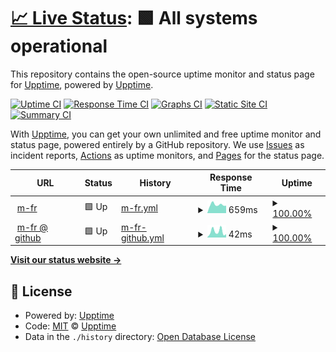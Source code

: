 # [📈 Live Status](https://upptime.github.io/upptime): <!--live status--> **🟩 All systems operational**

This repository contains the open-source uptime monitor and status page for [Upptime](https://upptime.js.org), powered by [Upptime](https://github.com/upptime/upptime).

[![Uptime CI](https://github.com/koj-co/upptime/workflows/Uptime%20CI/badge.svg)](https://github.com/koj-co/upptime/actions?query=workflow%3A%22Uptime+CI%22)
[![Response Time CI](https://github.com/koj-co/upptime/workflows/Response%20Time%20CI/badge.svg)](https://github.com/koj-co/upptime/actions?query=workflow%3A%22Response+Time+CI%22)
[![Graphs CI](https://github.com/koj-co/upptime/workflows/Graphs%20CI/badge.svg)](https://github.com/koj-co/upptime/actions?query=workflow%3A%22Graphs+CI%22)
[![Static Site CI](https://github.com/koj-co/upptime/workflows/Static%20Site%20CI/badge.svg)](https://github.com/koj-co/upptime/actions?query=workflow%3A%22Static+Site+CI%22)
[![Summary CI](https://github.com/koj-co/upptime/workflows/Summary%20CI/badge.svg)](https://github.com/koj-co/upptime/actions?query=workflow%3A%22Summary+CI%22)

With [Upptime](https://upptime.js.org), you can get your own unlimited and free uptime monitor and status page, powered entirely by a GitHub repository. We use [Issues](https://github.com/upptime/upptime/issues) as incident reports, [Actions](https://github.com/m-fr/upptime/actions) as uptime monitors, and [Pages](https://upptime.github.io/upptime) for the status page.

<!--start: status pages-->
<!-- This summary is generated by Upptime (https://github.com/upptime/upptime) -->
<!-- Do not edit this manually, your changes will be overwritten -->
<!-- prettier-ignore -->
| URL | Status | History | Response Time | Uptime |
| --- | ------ | ------- | ------------- | ------ |
| <img alt="" src="https://favicons.githubusercontent.com/www.m-fr.cz" height="13"> [m-fr](https://www.m-fr.cz) | 🟩 Up | [m-fr.yml](https://github.com/m-fr/upptime/commits/HEAD/history/m-fr.yml) | <details><summary><img alt="Response time graph" src="./graphs/m-fr/response-time-week.png" height="20"> 659ms</summary><br><a href="https://m-fr.github.io/upptime/history/m-fr"><img alt="Response time 738" src="https://img.shields.io/endpoint?url=https%3A%2F%2Fraw.githubusercontent.com%2Fm-fr%2Fupptime%2FHEAD%2Fapi%2Fm-fr%2Fresponse-time.json"></a><br><a href="https://m-fr.github.io/upptime/history/m-fr"><img alt="24-hour response time 585" src="https://img.shields.io/endpoint?url=https%3A%2F%2Fraw.githubusercontent.com%2Fm-fr%2Fupptime%2FHEAD%2Fapi%2Fm-fr%2Fresponse-time-day.json"></a><br><a href="https://m-fr.github.io/upptime/history/m-fr"><img alt="7-day response time 659" src="https://img.shields.io/endpoint?url=https%3A%2F%2Fraw.githubusercontent.com%2Fm-fr%2Fupptime%2FHEAD%2Fapi%2Fm-fr%2Fresponse-time-week.json"></a><br><a href="https://m-fr.github.io/upptime/history/m-fr"><img alt="30-day response time 769" src="https://img.shields.io/endpoint?url=https%3A%2F%2Fraw.githubusercontent.com%2Fm-fr%2Fupptime%2FHEAD%2Fapi%2Fm-fr%2Fresponse-time-month.json"></a><br><a href="https://m-fr.github.io/upptime/history/m-fr"><img alt="1-year response time 738" src="https://img.shields.io/endpoint?url=https%3A%2F%2Fraw.githubusercontent.com%2Fm-fr%2Fupptime%2FHEAD%2Fapi%2Fm-fr%2Fresponse-time-year.json"></a></details> | <details><summary><a href="https://m-fr.github.io/upptime/history/m-fr">100.00%</a></summary><a href="https://m-fr.github.io/upptime/history/m-fr"><img alt="All-time uptime 99.98%" src="https://img.shields.io/endpoint?url=https%3A%2F%2Fraw.githubusercontent.com%2Fm-fr%2Fupptime%2FHEAD%2Fapi%2Fm-fr%2Fuptime.json"></a><br><a href="https://m-fr.github.io/upptime/history/m-fr"><img alt="24-hour uptime 100.00%" src="https://img.shields.io/endpoint?url=https%3A%2F%2Fraw.githubusercontent.com%2Fm-fr%2Fupptime%2FHEAD%2Fapi%2Fm-fr%2Fuptime-day.json"></a><br><a href="https://m-fr.github.io/upptime/history/m-fr"><img alt="7-day uptime 100.00%" src="https://img.shields.io/endpoint?url=https%3A%2F%2Fraw.githubusercontent.com%2Fm-fr%2Fupptime%2FHEAD%2Fapi%2Fm-fr%2Fuptime-week.json"></a><br><a href="https://m-fr.github.io/upptime/history/m-fr"><img alt="30-day uptime 100.00%" src="https://img.shields.io/endpoint?url=https%3A%2F%2Fraw.githubusercontent.com%2Fm-fr%2Fupptime%2FHEAD%2Fapi%2Fm-fr%2Fuptime-month.json"></a><br><a href="https://m-fr.github.io/upptime/history/m-fr"><img alt="1-year uptime 99.98%" src="https://img.shields.io/endpoint?url=https%3A%2F%2Fraw.githubusercontent.com%2Fm-fr%2Fupptime%2FHEAD%2Fapi%2Fm-fr%2Fuptime-year.json"></a></details>
| <img alt="" src="https://favicons.githubusercontent.com/m-fr.github.io" height="13"> [m-fr @ github](https://m-fr.github.io) | 🟩 Up | [m-fr-github.yml](https://github.com/m-fr/upptime/commits/HEAD/history/m-fr-github.yml) | <details><summary><img alt="Response time graph" src="./graphs/m-fr-github/response-time-week.png" height="20"> 42ms</summary><br><a href="https://m-fr.github.io/upptime/history/m-fr-github"><img alt="Response time 105" src="https://img.shields.io/endpoint?url=https%3A%2F%2Fraw.githubusercontent.com%2Fm-fr%2Fupptime%2FHEAD%2Fapi%2Fm-fr-github%2Fresponse-time.json"></a><br><a href="https://m-fr.github.io/upptime/history/m-fr-github"><img alt="24-hour response time 36" src="https://img.shields.io/endpoint?url=https%3A%2F%2Fraw.githubusercontent.com%2Fm-fr%2Fupptime%2FHEAD%2Fapi%2Fm-fr-github%2Fresponse-time-day.json"></a><br><a href="https://m-fr.github.io/upptime/history/m-fr-github"><img alt="7-day response time 42" src="https://img.shields.io/endpoint?url=https%3A%2F%2Fraw.githubusercontent.com%2Fm-fr%2Fupptime%2FHEAD%2Fapi%2Fm-fr-github%2Fresponse-time-week.json"></a><br><a href="https://m-fr.github.io/upptime/history/m-fr-github"><img alt="30-day response time 79" src="https://img.shields.io/endpoint?url=https%3A%2F%2Fraw.githubusercontent.com%2Fm-fr%2Fupptime%2FHEAD%2Fapi%2Fm-fr-github%2Fresponse-time-month.json"></a><br><a href="https://m-fr.github.io/upptime/history/m-fr-github"><img alt="1-year response time 105" src="https://img.shields.io/endpoint?url=https%3A%2F%2Fraw.githubusercontent.com%2Fm-fr%2Fupptime%2FHEAD%2Fapi%2Fm-fr-github%2Fresponse-time-year.json"></a></details> | <details><summary><a href="https://m-fr.github.io/upptime/history/m-fr-github">100.00%</a></summary><a href="https://m-fr.github.io/upptime/history/m-fr-github"><img alt="All-time uptime 100.00%" src="https://img.shields.io/endpoint?url=https%3A%2F%2Fraw.githubusercontent.com%2Fm-fr%2Fupptime%2FHEAD%2Fapi%2Fm-fr-github%2Fuptime.json"></a><br><a href="https://m-fr.github.io/upptime/history/m-fr-github"><img alt="24-hour uptime 100.00%" src="https://img.shields.io/endpoint?url=https%3A%2F%2Fraw.githubusercontent.com%2Fm-fr%2Fupptime%2FHEAD%2Fapi%2Fm-fr-github%2Fuptime-day.json"></a><br><a href="https://m-fr.github.io/upptime/history/m-fr-github"><img alt="7-day uptime 100.00%" src="https://img.shields.io/endpoint?url=https%3A%2F%2Fraw.githubusercontent.com%2Fm-fr%2Fupptime%2FHEAD%2Fapi%2Fm-fr-github%2Fuptime-week.json"></a><br><a href="https://m-fr.github.io/upptime/history/m-fr-github"><img alt="30-day uptime 100.00%" src="https://img.shields.io/endpoint?url=https%3A%2F%2Fraw.githubusercontent.com%2Fm-fr%2Fupptime%2FHEAD%2Fapi%2Fm-fr-github%2Fuptime-month.json"></a><br><a href="https://m-fr.github.io/upptime/history/m-fr-github"><img alt="1-year uptime 100.00%" src="https://img.shields.io/endpoint?url=https%3A%2F%2Fraw.githubusercontent.com%2Fm-fr%2Fupptime%2FHEAD%2Fapi%2Fm-fr-github%2Fuptime-year.json"></a></details>

<!--end: status pages-->

[**Visit our status website →**](https://upptime.github.io/upptime)

## 📄 License

- Powered by: [Upptime](https://github.com/upptime/upptime)
- Code: [MIT](./LICENSE) © [Upptime](https://upptime.js.org)
- Data in the `./history` directory: [Open Database License](https://opendatacommons.org/licenses/odbl/1-0/)
